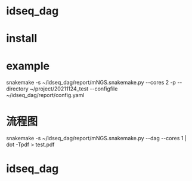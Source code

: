 # idseq_dag

# install


# example
snakemake -s ~/idseq_dag/report/mNGS.snakemake.py --cores 2 -p --directory ~/project/20211124_test  --configfile ~/idseq_dag/report/config.yaml
# 流程图
snakemake -s ~/idseq_dag/report/mNGS.snakemake.py  --dag --cores 1 | dot -Tpdf > test.pdf
# idseq_dag
